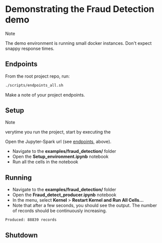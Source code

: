 # Demonstrating the Fraud Detection demo

> [!NOTE]
> The demo environment is running small docker instances.  Don't expect snappy response times.

## Endpoints

From the root project repo, run:

```bash
./scripts/endpoints_all.sh
```

Make a note of your project endpoints.

## Setup

> [!NOTE]
> verytime you run the project, start by executing the 

Open the Jupyter-Spark url (see [endpoints](#endpoints), above).

- Navigate to the **examples/fraud_detection/** folder
- Open the **Setup_environment.ipynb** notebook
- Run all the cells in the notebook

## Running

- Navigate to the **examples/fraud_detection/** folder
- Open the **Fraud_detect_producer.ipynb** notebook
- In the menu, select **Kernel** > **Restart Kernel and Run All Cells...**
- Note that after a few seconds, you should see the output.  The number of records should be continuously increasing.

```
Produced: 88839 records
```

## Shutdown


